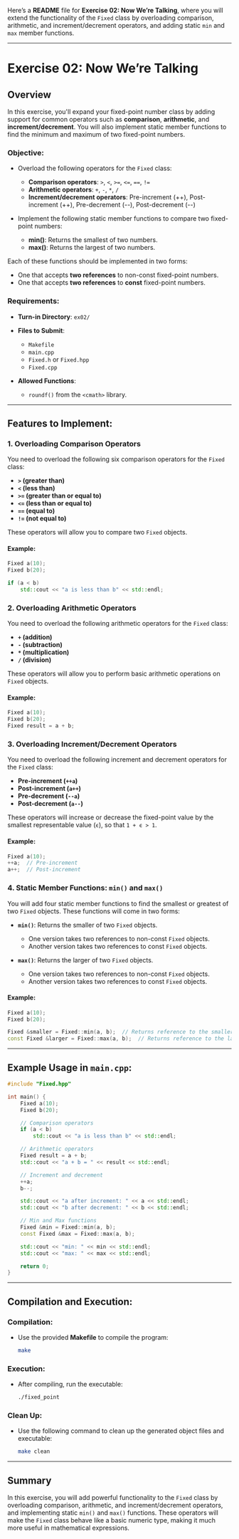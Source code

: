 Here’s a **README** file for **Exercise 02: Now We’re Talking**, where you will extend the functionality of the `Fixed` class by overloading comparison, arithmetic, and increment/decrement operators, and adding static `min` and `max` member functions.

---

# Exercise 02: Now We’re Talking

## Overview

In this exercise, you'll expand your fixed-point number class by adding support for common operators such as **comparison**, **arithmetic**, and **increment/decrement**. You will also implement static member functions to find the minimum and maximum of two fixed-point numbers.

### Objective:

- Overload the following operators for the `Fixed` class:
  - **Comparison operators**: `>`, `<`, `>=`, `<=`, `==`, `!=`
  - **Arithmetic operators**: `+`, `-`, `*`, `/`
  - **Increment/decrement operators**: Pre-increment (++), Post-increment (++), Pre-decrement (--), Post-decrement (--)
  
- Implement the following static member functions to compare two fixed-point numbers:
  - **min()**: Returns the smallest of two numbers.
  - **max()**: Returns the largest of two numbers.
  
Each of these functions should be implemented in two forms:
  - One that accepts **two references** to non-const fixed-point numbers.
  - One that accepts **two references** to **const** fixed-point numbers.

### Requirements:

- **Turn-in Directory**: `ex02/`
- **Files to Submit**:
  - `Makefile`
  - `main.cpp`
  - `Fixed.h` or `Fixed.hpp`
  - `Fixed.cpp`
  
- **Allowed Functions**:
  - `roundf()` from the `<cmath>` library.

---

## Features to Implement:

### 1. **Overloading Comparison Operators**

You need to overload the following six comparison operators for the `Fixed` class:
- **`>` (greater than)**
- **`<` (less than)**
- **`>=` (greater than or equal to)**
- **`<=` (less than or equal to)**
- **`==` (equal to)**
- **`!=` (not equal to)**

These operators will allow you to compare two `Fixed` objects.

#### Example:
```cpp
Fixed a(10);
Fixed b(20);

if (a < b)
    std::cout << "a is less than b" << std::endl;
```

### 2. **Overloading Arithmetic Operators**

You need to overload the following arithmetic operators for the `Fixed` class:
- **`+` (addition)**
- **`-` (subtraction)**
- **`*` (multiplication)**
- **`/` (division)**

These operators will allow you to perform basic arithmetic operations on `Fixed` objects.

#### Example:
```cpp
Fixed a(10);
Fixed b(20);
Fixed result = a + b;
```

### 3. **Overloading Increment/Decrement Operators**

You need to overload the following increment and decrement operators for the `Fixed` class:
- **Pre-increment (`++a`)**
- **Post-increment (`a++`)**
- **Pre-decrement (`--a`)**
- **Post-decrement (`a--`)**

These operators will increase or decrease the fixed-point value by the smallest representable value (`ϵ`), so that `1 + ϵ > 1`.

#### Example:
```cpp
Fixed a(10);
++a;  // Pre-increment
a++;  // Post-increment
```

### 4. **Static Member Functions: `min()` and `max()`**

You will add four static member functions to find the smallest or greatest of two `Fixed` objects. These functions will come in two forms:
- **`min()`**: Returns the smaller of two `Fixed` objects.
  - One version takes two references to non-const `Fixed` objects.
  - Another version takes two references to const `Fixed` objects.
  
- **`max()`**: Returns the larger of two `Fixed` objects.
  - One version takes two references to non-const `Fixed` objects.
  - Another version takes two references to const `Fixed` objects.

#### Example:
```cpp
Fixed a(10);
Fixed b(20);

Fixed &smaller = Fixed::min(a, b);  // Returns reference to the smaller object
const Fixed &larger = Fixed::max(a, b);  // Returns reference to the larger object
```

---

## Example Usage in `main.cpp`:

```cpp
#include "Fixed.hpp"

int main() {
    Fixed a(10);
    Fixed b(20);

    // Comparison operators
    if (a < b)
        std::cout << "a is less than b" << std::endl;

    // Arithmetic operators
    Fixed result = a + b;
    std::cout << "a + b = " << result << std::endl;

    // Increment and decrement
    ++a;
    b--;

    std::cout << "a after increment: " << a << std::endl;
    std::cout << "b after decrement: " << b << std::endl;

    // Min and Max functions
    Fixed &min = Fixed::min(a, b);
    const Fixed &max = Fixed::max(a, b);

    std::cout << "min: " << min << std::endl;
    std::cout << "max: " << max << std::endl;

    return 0;
}
```

---

## Compilation and Execution:

### Compilation:
- Use the provided **Makefile** to compile the program:
  ```bash
  make
  ```

### Execution:
- After compiling, run the executable:
  ```bash
  ./fixed_point
  ```

### Clean Up:
- Use the following command to clean up the generated object files and executable:
  ```bash
  make clean
  ```

---

## Summary

In this exercise, you will add powerful functionality to the `Fixed` class by overloading comparison, arithmetic, and increment/decrement operators, and implementing static `min()` and `max()` functions. These operators will make the `Fixed` class behave like a basic numeric type, making it much more useful in mathematical expressions.
